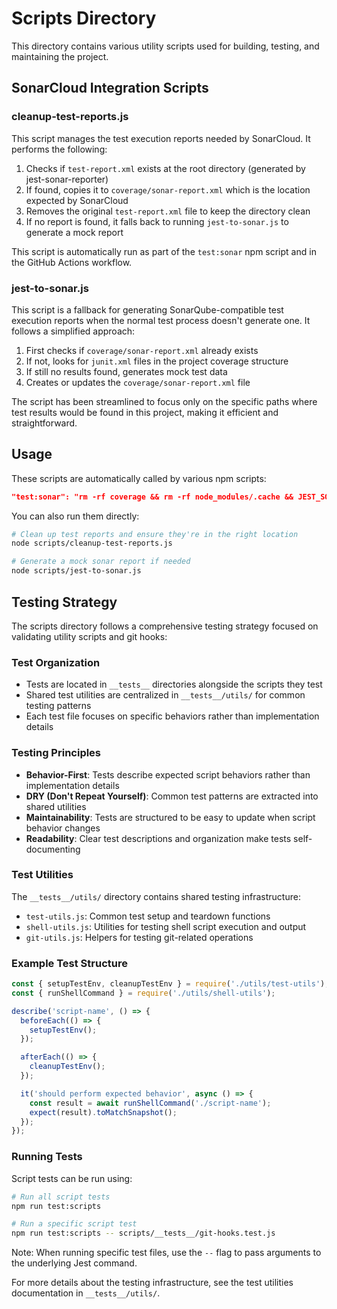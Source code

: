 # Scripts Directory

This directory contains various utility scripts used for building, testing, and maintaining the project.

## SonarCloud Integration Scripts

### cleanup-test-reports.js

This script manages the test execution reports needed by SonarCloud. It performs the following:

1. Checks if `test-report.xml` exists at the root directory (generated by jest-sonar-reporter)
2. If found, copies it to `coverage/sonar-report.xml` which is the location expected by SonarCloud
3. Removes the original `test-report.xml` file to keep the directory clean
4. If no report is found, it falls back to running `jest-to-sonar.js` to generate a mock report

This script is automatically run as part of the `test:sonar` npm script and in the GitHub Actions workflow.

### jest-to-sonar.js

This script is a fallback for generating SonarQube-compatible test execution reports when the normal test process doesn't generate one. It follows a simplified approach:

1. First checks if `coverage/sonar-report.xml` already exists
2. If not, looks for `junit.xml` files in the project coverage structure
3. If still no results found, generates mock test data
4. Creates or updates the `coverage/sonar-report.xml` file

The script has been streamlined to focus only on the specific paths where test results would be found in this project, making it efficient and straightforward.

## Usage

These scripts are automatically called by various npm scripts:

```json
"test:sonar": "rm -rf coverage && rm -rf node_modules/.cache && JEST_SONAR_REPORTER_OUTPUT_DIR='./coverage' JEST_SONAR_REPORTER_OUTPUT_NAME='sonar-report.xml' npm run test --workspace=apps/web -- --coverage --testResultsProcessor=jest-sonar-reporter && npm run test --workspace=apps/api -- --coverage --testResultsProcessor=jest-sonar-reporter && find coverage/apps -name \"lcov.info\" -exec cat {} \\; > coverage/lcov.info && node scripts/cleanup-test-reports.js"
```

You can also run them directly:

```bash
# Clean up test reports and ensure they're in the right location
node scripts/cleanup-test-reports.js

# Generate a mock sonar report if needed
node scripts/jest-to-sonar.js
```

## Testing Strategy

The scripts directory follows a comprehensive testing strategy focused on validating utility scripts and git hooks:

### Test Organization

- Tests are located in `__tests__` directories alongside the scripts they test
- Shared test utilities are centralized in `__tests__/utils/` for common testing patterns
- Each test file focuses on specific behaviors rather than implementation details

### Testing Principles

- **Behavior-First**: Tests describe expected script behaviors rather than implementation details
- **DRY (Don't Repeat Yourself)**: Common test patterns are extracted into shared utilities
- **Maintainability**: Tests are structured to be easy to update when script behavior changes
- **Readability**: Clear test descriptions and organization make tests self-documenting

### Test Utilities

The `__tests__/utils/` directory contains shared testing infrastructure:

- `test-utils.js`: Common test setup and teardown functions
- `shell-utils.js`: Utilities for testing shell script execution and output
- `git-utils.js`: Helpers for testing git-related operations

### Example Test Structure

```javascript
const { setupTestEnv, cleanupTestEnv } = require('./utils/test-utils');
const { runShellCommand } = require('./utils/shell-utils');

describe('script-name', () => {
  beforeEach(() => {
    setupTestEnv();
  });

  afterEach(() => {
    cleanupTestEnv();
  });

  it('should perform expected behavior', async () => {
    const result = await runShellCommand('./script-name');
    expect(result).toMatchSnapshot();
  });
});
```

### Running Tests

Script tests can be run using:

```bash
# Run all script tests
npm run test:scripts

# Run a specific script test
npm run test:scripts -- scripts/__tests__/git-hooks.test.js
```

Note: When running specific test files, use the `--` flag to pass arguments to the underlying Jest command.

For more details about the testing infrastructure, see the test utilities documentation in `__tests__/utils/`.
